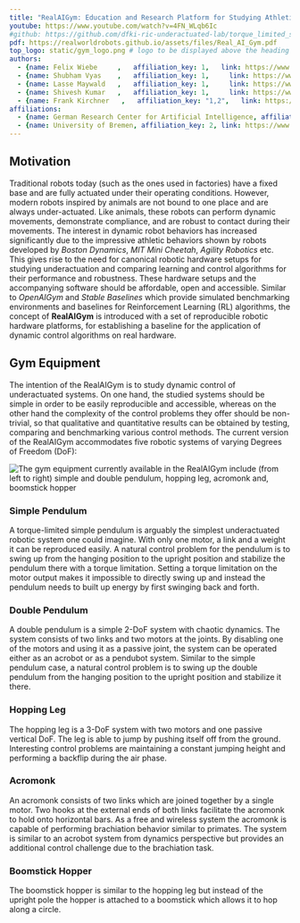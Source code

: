 ```yaml
---
title: "RealAIGym: Education and Research Platform for Studying Athletic Intelligence"
youtube: https://www.youtube.com/watch?v=4FN_WLqb6Ic
#github: https://github.com/dfki-ric-underactuated-lab/torque_limited_simple_pendulum
pdf: https://realworldrobots.github.io/assets/files/Real_AI_Gym.pdf
top_logo: static/gym_logo.png # logo to be displayed above the heading
authors:
  - {name: Felix Wiebe     ,   affiliation_key: 1,   link: https://www.dfki.de/web}
  - {name: Shubham Vyas    ,   affiliation_key: 1,     link: https://www.dfki.de/web}
  - {name: Lasse Maywald   ,   affiliation_key: 1,     link: https://www.dfki.de/web}
  - {name: Shivesh Kumar   ,   affiliation_key: 1,     link: https://www.dfki.de/web}
  - {name: Frank Kirchner   ,   affiliation_key: "1,2",   link: https://www.dfki.de/web}
affiliations:
  - {name: German Research Center for Artificial Intelligence, affiliation_key: 1, link: https://www.dfki.de/en/web}
  - {name: University of Bremen, affiliation_key: 2, link: https://www.uni-bremen.de/}
---
```



## Motivation

Traditional robots today (such as the ones used in factories) have a fixed base and are fully actuated under their operating conditions. However, modern robots inspired by animals are not bound to one place and are always under-actuated. Like animals, these robots can perform dynamic movements, demonstrate compliance, and are robust to contact during their movements. The interest in dynamic robot behaviors has increased significantly due to the impressive athletic behaviors shown by robots developed by *Boston Dynamics*, *MIT Mini Cheetah*, *Agility Robotics* etc. This gives rise to the need for canonical robotic hardware setups for studying underactuation and comparing learning and control algorithms for their performance and robustness. These hardware setups and the accompanying software should be affordable, open and accessible. Similar to *OpenAIGym* and *Stable Baselines* which provide simulated benchmarking environments and baselines for Reinforcement Learning (RL) algorithms, the concept of **RealAIGym**  is introduced with a set of reproducible robotic hardware platforms, for establishing a baseline for the application of dynamic control algorithms on real hardware.

## Gym Equipment
The intention of the RealAIGym is to study dynamic control of underactuated systems. On one hand, the studied systems should be simple in order to be easily reproducible and accessible, whereas on the other hand the complexity of the control problems they offer should be non-trivial, so that qualitative and quantitative results can be obtained by testing, comparing and benchmarking various control methods. The current version of the RealAIGym accommodates five robotic systems of varying Degrees of Freedom (DoF): 

![The gym equipment currently available in the RealAIGym include (from left to right) simple and double pendulum, hopping leg, acromonk and, boomstick hopper](static/figures/gym.png)

### Simple Pendulum [<i class="fa fa-github" style="font-size:24px"></i>](https://github.com/dfki-ric-underactuated-lab/torque_limited_simple_pendulum)
A torque-limited simple pendulum is arguably the simplest underactuated robotic system one could imagine. With only one motor, a link and a weight it can be reproduced easily. A natural control problem for the pendulum is to swing up from the hanging position to the upright position and stabilize the pendulum there with a torque limitation. Setting a torque limitation on the motor output makes it impossible to directly swing up and instead the pendulum needs to built up energy by first swinging back and forth.

### Double Pendulum
A double pendulum is a simple 2-DoF system with chaotic dynamics. The system consists of two links and two motors at the joints. By disabling one of the motors and using it as a passive joint, the system can be operated either as an acrobot or as a pendubot system. Similar to the simple pendulum case, a natural control problem is to swing up the double pendulum from the hanging position to the upright position and stabilize it there.

### Hopping Leg
The hopping leg is a 3-DoF system with two motors and one passive vertical DoF. The leg is able to jump by pushing itself off from the ground. Interesting control problems are maintaining a constant jumping height and performing a backflip during the air phase.

### Acromonk 
An acromonk consists of two links which are joined together by a single motor. Two hooks at the external ends of both links facilitate the acromonk to hold onto horizontal bars. As a free and wireless system the acromonk is capable of performing brachiation behavior similar to primates. The system is similar to an acrobot system from dynamics perspective but provides an additional control challenge due to the brachiation task.

### Boomstick Hopper
The boomstick hopper is similar to the hopping leg but instead of the upright pole the hopper is attached to a boomstick which allows it to hop along a circle.

